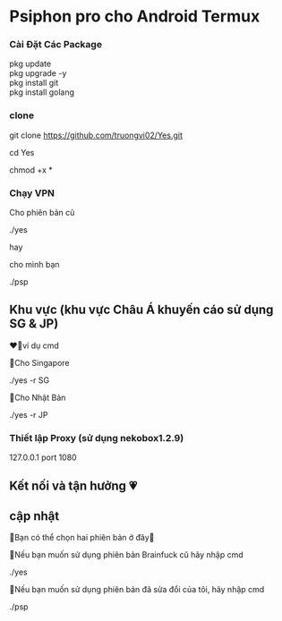 # Psiphon pro cho Android Termux


### Cài Đặt Các Package

pkg update                                   
pkg upgrade -y                            
pkg install git                         
pkg install golang

### clone 

git clone https://github.com/truongvi02/Yes.git

cd Yes                         

chmod +x *       

### Chạy VPN 

Cho phiên bản cũ 

./yes

hay

cho mình bạn

./psp

## Khu vực (khu vực Châu Á khuyến cáo sử dụng SG & JP)

❤️‍🔥ví dụ cmd

💟Cho Singapore 

./yes -r SG

💟Cho Nhật Bản 

./yes -r JP

### Thiết lập Proxy (sử dụng nekobox1.2.9)

127.0.0.1
port 1080

## Kết nối và tận hưởng 💗


## cập nhật 
💚Bạn có thể chọn hai phiên bản ở đây💚

🍭Nếu bạn muốn sử dụng phiên bản Brainfuck cũ hãy nhập cmd

./yes

🍭Nếu bạn muốn sử dụng phiên bản đã sửa đổi của tôi, hãy nhập cmd

./psp


